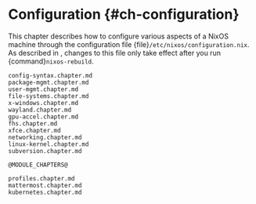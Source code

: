 # Configuration {#ch-configuration}

This chapter describes how to configure various aspects of a NixOS machine through the configuration file {file}`/etc/nixos/configuration.nix`. As described in [](#sec-changing-config), changes to this file only take effect after you run {command}`nixos-rebuild`.

```{=include=} chapters
config-syntax.chapter.md
package-mgmt.chapter.md
user-mgmt.chapter.md
file-systems.chapter.md
x-windows.chapter.md
wayland.chapter.md
gpu-accel.chapter.md
fhs.chapter.md
xfce.chapter.md
networking.chapter.md
linux-kernel.chapter.md
subversion.chapter.md
```

```{=include=} chapters
@MODULE_CHAPTERS@
```

```{=include=} chapters
profiles.chapter.md
mattermost.chapter.md
kubernetes.chapter.md
```
<!-- Apache; libvirtd virtualisation -->
